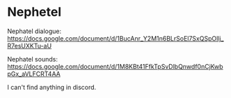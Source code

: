 # Nephetel

Nephatel dialogue: https://docs.google.com/document/d/1BucAnr_Y2M1n6BLrSoEl7SxQSpOllj_R7esUXKTu-aU

Nephatel sounds: https://docs.google.com/document/d/1M8KBt41FfkTpSvDlbQnwdf0nCjKwbpGx_aVLFCRT4AA

I can't find anything in discord.
